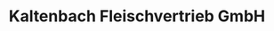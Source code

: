 ---
title: "Kaltenbach Fleischvertrieb GmbH"
url: /schallstadt/kaltenbach-fleischvertrieb-gmbh/
shop: Metzgerei
---